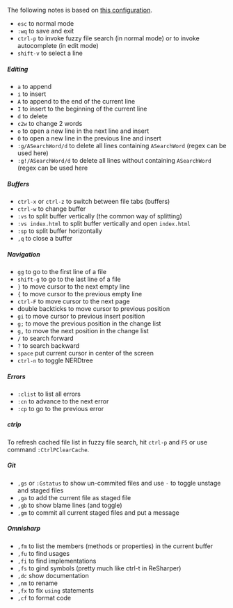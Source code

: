 The following notes is based on [this configuration](https://github.com/alexhokl/.vim/blob/master/vimrc).

- `esc` to normal mode
- `:wq` to save and exit
- `ctrl-p` to invoke fuzzy file search (in normal mode) or to invoke autocomplete (in edit mode)
- `shift-v` to select a line

##### Editing

- `a` to append
- `i` to insert
- `A` to append to the end of the current line
- `I` to insert to the beginning of the current line
- `d` to delete
- `c2w` to change 2 words
- `o` to open a new line in the next line and insert
- `O` to open a new line in the previous line and insert
- `:g/ASearchWord/d` to delete all lines containing `ASearchWord` (regex can be
    used here)
- `:g!/ASearchWord/d` to delete all lines without containing `ASearchWord` (regex can
    be used here

##### Buffers

- `ctrl-x` or `ctrl-z` to switch between file tabs (buffers)
- `ctrl-w` to change buffer
- `:vs` to split buffer vertically (the common way of splitting)
- `:vs index.html` to split buffer vertically and open `index.html`
- `:sp` to split buffer horizontally
- `,q` to close a buffer

##### Navigation

- `gg` to go to the first line of a file
- `shift-g` to go to the last line of a file
- `}` to move cursor to the next empty line
- `{` to move cursor to the previous empty line
- `ctrl-F` to move cursor to the next page
- double backticks to move cursor to previous position
- `gi` to move cursor to previous insert position
- `g;` to move the previous position in the change list
- `g,` to move the next position in the change list
- `/` to search forward
- `?` to search backward
- `space` put current cursor in center of the screen
- `ctrl-n` to toggle NERDtree

##### Errors

- `:clist` to list all errors
- `:cn` to advance to the next error
- `:cp` to go to the previous error

##### ctrlp

To refresh cached file list in fuzzy file search, hit `ctrl-p` and `F5` or use
command `:CtrlPClearCache`.


##### Git

- `,gs` or `:Gstatus` to show un-commited files and use `-` to toggle unstage and staged
    files
- `,ga` to add the current file as staged file
- `,gb` to show blame lines (and toggle)
- `,gm` to commit all current staged files and put a message

##### Omnisharp

- `,fm` to list the members (methods or properties) in the current buffer
- `,fu` to find usages
- `,fi` to find implementations
- `,fs` to gind symbols (pretty much like ctrl-t in ReSharper)
- `,dc` show documentation
- `,nm` to rename
- `,fx` to fix `using` statements
- `,cf` to format code
